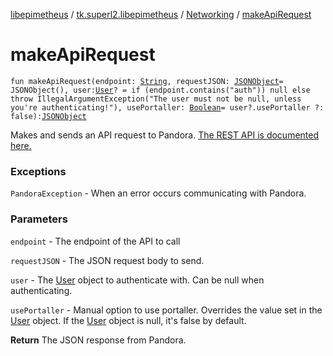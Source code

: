 [libepimetheus](../../index.md) / [tk.superl2.libepimetheus](../index.md) / [Networking](index.md) / [makeApiRequest](./make-api-request.md)

# makeApiRequest

`fun makeApiRequest(endpoint: `[`String`](https://kotlinlang.org/api/latest/jvm/stdlib/kotlin/-string/index.html)`, requestJSON: `[`JSONObject`](https://developer.android.com/reference/org/json/JSONObject.html)` = JSONObject(), user: `[`User`](../-user/index.md)`? = if (endpoint.contains("auth")) null else throw IllegalArgumentException("The user must not be null, unless you're authenticating!"), usePortaller: `[`Boolean`](https://kotlinlang.org/api/latest/jvm/stdlib/kotlin/-boolean/index.html)` = user?.usePortaller ?: false): `[`JSONObject`](https://developer.android.com/reference/org/json/JSONObject.html)

Makes and sends an API request to Pandora.
[The REST API is documented here.](https://6xq.net/pandora-apidoc/rest/)

### Exceptions

`PandoraException` - When an error occurs communicating with Pandora.

### Parameters

`endpoint` - The endpoint of the API to call

`requestJSON` - The JSON request body to send.

`user` - The [User](../-user/index.md) object to authenticate with. Can be null when authenticating.

`usePortaller` - Manual option to use portaller. Overrides the value set in the [User](../-user/index.md)
    object. If the [User](../-user/index.md) object is null, it's false by default.

**Return**
The JSON response from Pandora.

